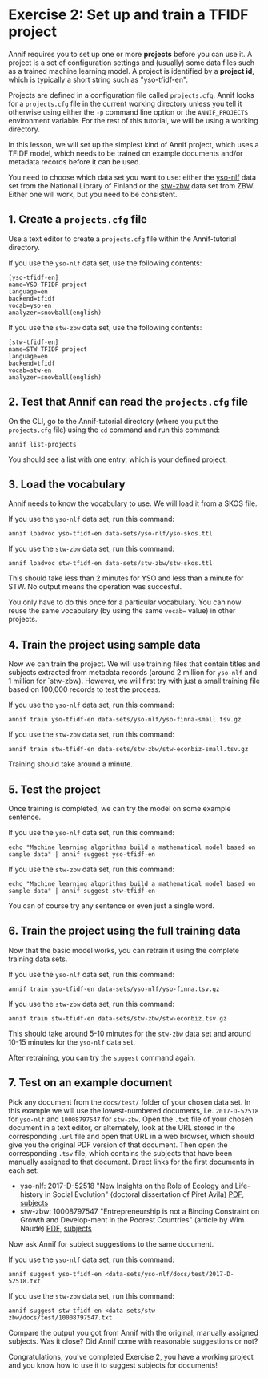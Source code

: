 # Exercise 2: Set up and train a TFIDF project

Annif requires you to set up one or more **projects** before you can use it.
A project is a set of configuration settings and (usually) some data files
such as a trained machine learning model. A project is identified by a
**project id**, which is typically a short string such as "yso-tfidf-en".

Projects are defined in a configuration file called `projects.cfg`. Annif
looks for a `projects.cfg` file in the current working directory unless you
tell it otherwise using either the `-p` command line option or the
`ANNIF_PROJECTS` environment variable. For the rest of this tutorial, we
will be using a working directory.

In this lesson, we will set up the simplest kind of Annif project, which
uses a TFIDF model, which needs to be trained on example documents and/or
metadata records before it can be used. 

You need to choose which data set you want to use: either the
[yso-nlf](../data-sets/yso-nlf) data set from the National
Library of Finland or the [stw-zbw](../data-sets/stw-zbw) data set from ZBW.
Either one will work, but you need to be consistent.

## 1. Create a `projects.cfg` file

Use a text editor to create a `projects.cfg` file within the Annif-tutorial 
directory.

If you use the `yso-nlf` data set, use the following contents:

    [yso-tfidf-en]
    name=YSO TFIDF project
    language=en
    backend=tfidf
    vocab=yso-en
    analyzer=snowball(english)

If you use the `stw-zbw` data set, use the following contents:

    [stw-tfidf-en]
    name=STW TFIDF project
    language=en
    backend=tfidf
    vocab=stw-en
    analyzer=snowball(english)

## 2. Test that Annif can read the `projects.cfg` file

On the CLI, go to the Annif-tutorial directory (where you put the `projects.cfg`
file) using the `cd` command and run this command:

    annif list-projects

You should see a list with one entry, which is your defined project.

## 3. Load the vocabulary

Annif needs to know the vocabulary to use. We will load it from a SKOS file.

If you use the `yso-nlf` data set, run this command:

    annif loadvoc yso-tfidf-en data-sets/yso-nlf/yso-skos.ttl

If you use the `stw-zbw` data set, run this command:

    annif loadvoc stw-tfidf-en data-sets/stw-zbw/stw-skos.ttl

This should take less than 2 minutes for YSO and less than a minute for
STW. No output means the operation was succesful.

You only have to do this once for a particular vocabulary. You can now reuse
the same vocabulary (by using the same `vocab=` value) in other projects.

## 4. Train the project using sample data

Now we can train the project. We will use training files that contain titles
and subjects extracted from metadata records (around 2 million for
`yso-nlf` and 1 million for `stw-zbw). However, we will first try
with just a small training file based on 100,000 records to test the
process.

If you use the `yso-nlf` data set, run this command:

    annif train yso-tfidf-en data-sets/yso-nlf/yso-finna-small.tsv.gz

If you use the `stw-zbw` data set, run this command:

    annif train stw-tfidf-en data-sets/stw-zbw/stw-econbiz-small.tsv.gz

Training should take around a minute.

## 5. Test the project

Once training is completed, we can try the model on some example sentence.

If you use the `yso-nlf` data set, run this command:

    echo "Machine learning algorithms build a mathematical model based on sample data" | annif suggest yso-tfidf-en

If you use the `stw-zbw` data set, run this command:

    echo "Machine learning algorithms build a mathematical model based on sample data" | annif suggest stw-tfidf-en

You can of course try any sentence or even just a single word.

## 6. Train the project using the full training data

Now that the basic model works, you can retrain it using the complete
training data sets. 

If you use the `yso-nlf` data set, run this command:

    annif train yso-tfidf-en data-sets/yso-nlf/yso-finna.tsv.gz

If you use the `stw-zbw` data set, run this command:

    annif train stw-tfidf-en data-sets/stw-zbw/stw-econbiz.tsv.gz

This should take around 5-10 minutes for the `stw-zbw` data
set and around 10-15 minutes for the `yso-nlf` data set.

After retraining, you can try the `suggest` command again.

## 7. Test on an example document

Pick any document from the `docs/test/` folder of your chosen data set. In
this example we will use the lowest-numbered documents, i.e. `2017-D-52518`
for `yso-nlf` and `10008797547` for `stw-zbw`. Open the `.txt` file of your
chosen document in a text editor, or alternately, look at the URL stored in
the corresponding `.url` file and open that URL in a web browser, which
should give you the original PDF version of that document. Then open the
corresponding `.tsv` file, which contains the subjects that have been
manually assigned to that document. Direct links for the first documents in
each set:

* yso-nlf: 2017-D-52518 "New Insights on the Role of Ecology and Life-history in Social  Evolution" (doctoral dissertation of Piret Avila) [PDF](https://jyx2.jyu.fi/dspace/bitstream/handle/123456789/52518/978-951-39-6906-6_vaitos_20170113.pdf), [subjects](https://github.com/NatLibFi/Annif-tutorial/blob/master/data-sets/yso-nlf/docs/test/2017-D-52518.tsv)
* stw-zbw: 10008797547 "Entrepreneurship is not a Binding Constraint on Growth and Develop-ment in the Poorest Countries" (article by Wim Naudé) [PDF](https://www.econstor.eu/bitstream/10419/45166/1/616078927.pdf), [subjects](https://github.com/NatLibFi/Annif-tutorial/blob/master/data-sets/stw-zbw/docs/test/10008797547.tsv)

Now ask Annif for subject suggestions to the same document.

If you use the `yso-nlf` data set, run this command:

    annif suggest yso-tfidf-en <data-sets/yso-nlf/docs/test/2017-D-52518.txt

If you use the `stw-zbw` data set, run this command:

    annif suggest stw-tfidf-en <data-sets/stw-zbw/docs/test/10008797547.txt

Compare the output you got from Annif with the original, manually assigned
subjects. Was it close? Did Annif come with reasonable suggestions or not?

Congratulations, you've completed Exercise 2, you have a working project and
you know how to use it to suggest subjects for documents!
